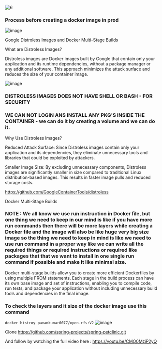 ![6](https://github.com/saikiranpi/Mastering-Docker/assets/109568252/f4c8a7e7-3ed4-4b26-87ff-c20586ec3727)

### Process before creating a docker image in prod
![image](https://github.com/user-attachments/assets/ff52e250-d1e9-4071-917f-115400a65017)


Google Distroless Images and Docker Multi-Stage Builds

What are Distroless Images?

Distroless images are Docker images built by Google that contain only your application and its runtime dependencies, without a package manager or any additional software. This approach minimizes the attack surface and reduces the size of your container image.

![image](https://github.com/user-attachments/assets/7a4c89fe-1e21-4a26-afac-4a9a2bc25952)

### DISTROLESS IMAGES DOES NOT HAVE SHELL OR BASH - FOR SECURITY 
### WE CAN NOT LOGIN ANS INSTALL ANY PKG'S INSIDE THE CONTAINER - we can do it by creating a volume and we can do it.

Why Use Distroless Images?

Reduced Attack Surface: Since Distroless images contain only your application and its dependencies, they eliminate unnecessary tools and libraries that could be exploited by attackers.

Smaller Image Size: By excluding unnecessary components, Distroless images are significantly smaller in size compared to traditional Linux distribution-based images. This results in faster image pulls and reduced storage costs.

https://github.com/GoogleContainerTools/distroless

Docker Multi-Stage Builds

### NOTE : We all know we use run instruction in Docker file, but one thing we need to keep in our mind is like if you have more run commands then there will be more layers while creating a Docker file and the image will also be like huge very big size image so the thing we need to keep in mind is like we need to use run command in a proper way like we can write all the required things or required instructions or required like packages that that we want to install in one single run command if possible and make it like minimal size.



Docker multi-stage builds allow you to create more efficient Dockerfiles by using multiple FROM statements. Each stage in the build process can have its own base image and set of instructions, enabling you to compile code, run tests, and package your application without including unnecessary build tools and dependencies in the final image.

### To check the layers and it size of the docker image use this command
``` docker histroy pavankumar0077/open-rfs:V2 ```
![image](https://github.com/user-attachments/assets/258ae381-2bf1-4647-ac11-caec9d9421b8)


Clone https://github.com/spring-projects/spring-petclinic.git

And follow by watching the full video here : https://youtu.be/CMO0MziP2yQ
